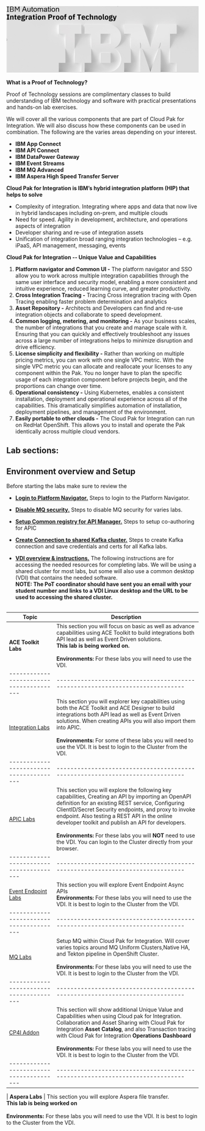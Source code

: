 [//]:![](images\image1a.png)

![](images\2022-06-10_21-53-04.jpg)

**What is a Proof of Technology?**

Proof of Technology sessions are complimentary classes to build
understanding of IBM technology and software with practical
presentations and hands-on lab exercises. 

We will cover all the various components that are part of Cloud Pak for Integration. We will also discuss how these components can be used in combination. The following are the varies areas depending on your interest.

*  **IBM App Connect**
*  **IBM API Connect**
*  **IBM DataPower Gateway**
*  **IBM Event Streams**
*  **IBM MQ Advanced**
*  **IBM Aspera High Speed Transfer Server**


**Cloud Pak for Integration is IBM’s hybrid integration platform (HIP) that helps to solve**
- Complexity of integration. Integrating where apps and data that now live in hybrid landscapes including on-prem, and multiple clouds
- Need for speed. Agility in development, architecture, and operations aspects of integration
- Developer sharing and re-use of integration assets
- Unification of integration broad ranging integration technologies – e.g. iPaaS, API management, messaging, events


**Cloud Pak for Integration -- Unique Value and Capabilities**
1.  **Platform navigator and Common UI -** 
    The platform navigator and SSO allow you to work across multiple integration capabilities through the same user interface and security model, enabling a more consistent and intuitive experience, reduced learning curve, and greater productivity.
2.  **Cross Integration Tracing -**
    Tracing Cross integration tracing with Open Tracing enabling faster problem determination and analytics
3.  **Asset Repository -**
    Architects and Developers can find and re-use integration objects and collaborate to speed development.
4.  **Common logging, metering, and monitoring -**
    As your business scales, the number of integrations that you create and manage scale with it. Ensuring that you can quickly and effectively troubleshoot any issues across a large number of integrations helps to minimize disruption and drive efficiency. 
5.  **License simplicity and flexibility -** Rather than working on multiple pricing metrics, you can work with one single VPC metric. With the single VPC metric you can allocate and reallocate your licenses to any component within the Pak. You no longer have to plan the specific usage of each integration component before projects begin, and the proportions can change over time. 
6.	**Operational consistency -** Using Kubernetes, enables a consistent installation, deployment and operational experience across all of the capabilities. This dramatically simplifies automation of installation, deployment pipelines, and management of the environment. 
7.  **Easily portable to other clouds -**
    The Cloud Pak for Integration can run on RedHat OpenShift. This allows you to install and operate the Pak identically across multiple cloud vendors.  



## Lab sections:
## Environment overview and Setup 
Before starting the labs make sure to review the 

* **[Login to Platform Navigator.](Login-pn/index.md)** Steps to login to the Platform Navigator.   

* **[Disable MQ security.](MQ-security/index.md)** Steps to disable MQ security for varies labs.   

* **[Setup Common registry for API Manager.](Login-apic/index.md)** Steps to setup co-authoring for APIC 

* **[Create Connection to shared Kafka cluster.](Kafka-Pre-lab/Kafka-Pre-Lab.md)** Steps to create Kafka connection and save credentials and certs for all Kafka labs. 

* **[VDI overview & instructions.](VDI-overview/index.md)** The following instructions are for accessing the needed resources for completing labs.   We will be using a shared cluster for most labs, but some will also use a common desktop (VDI) that contains the needed software. <br>
**NOTE: The PoT coordinator should have sent you an email with your student number and links to a VDI Linux desktop and the URL to be used to accessing the shared cluster.**
<br><br>

|  Topic                                | Description                                                                
|---------------------------------------|-----------------------------------------------------------------------------|
| **ACE Toolkit Labs**         | This section you will focus on basic as well as advance capabilities using ACE Toolkit to build integrations both API lead as well as Event Driven solutions. <br>**This lab is being worked on.** <br><br>**Environments:** For these labs you will need to use the VDI. 
|---------------------------------------|-----------------------------------------------------------------------------|   
| [Integration Labs](ACE-labs/index.md)         | This section you will explorer key capabilities using both the ACE Toolkit and ACE Designer to build integrations both API lead as well as Event Driven solutions.  When creating APIs you will also import them into APIC.<br><br><b>Environments:</b> For some of these labs you will need to use the VDI.  It is best to login to the Cluster from the VDI. 
|---------------------------------------|-----------------------------------------------------------------------------|     
| [APIC Labs](APIC-labs/ReadMe.md)          | This section you will explore the following key capabilities, Creating an API by importing an OpenAPI definition for an existing REST service, Configuring ClientID/Secret Security endpoints, and proxy to invoke endpoint.  Also testing a REST API in the online developer toolkit and publish an API for developers. <br><br>**Environments:** For these labs you will **NOT** need to use the VDI.  You can login to the Cluster directly from your browser. 
|---------------------------------------|-----------------------------------------------------------------------------|
| [Event Endpoint Labs](Event_EndPoint/index.md)          | This section you will explore Event Endpoint Async APIs<br> **Environments:** For these labs you will need to use the VDI.  It is best to login to the Cluster from the VDI.
|---------------------------------------|-----------------------------------------------------------------------------|
| [MQ Labs](MQ-labs/index.md)         | Setup MQ within Cloud Pak for Integration.   Will cover varies topics around MQ Uniform Clusters,Native HA, and Tekton pipeline in OpenShift Cluster.<br><br> **Environments:** For these labs you will need to use the VDI.  It is best to login to the Cluster from the VDI.
|---------------------------------------|-----------------------------------------------------------------------------|
| [CP4I Addon](Add-on/index.md)         | This section will show additional Unique Value and Capabilities when using Cloud pak for Integration. Collaboration and Asset Sharing with Cloud Pak for Integration **Asset Catalog**, and also Transaction tracing with Cloud Pak for Integration **Operations Dashboard**<br><br> **Environments:** For these labs you will need to use the VDI.  It is best to login to the Cluster from the VDI.
|---------------------------------------|-----------------------------------------------------------------------------|    

| **Aspera Labs**          | This section you will explore Aspera file transfer. <br> **This lab is being worked on** <br><br> **Environments:** For these labs you will need to use the VDI.  It is best to login to the Cluster from the VDI.  

<!--- <[ACE Toolkit Labs](ACE-toolkit-labs/index.md) > -->
<!--- <[Event Endpoint Labs](Event_EndPoint/index.md) > -->
<!--- <[Aspera Labs](Aspera/index.md) > -->

